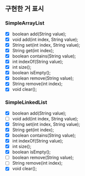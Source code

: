 ## 구현한 거 표시

### SimpleArrayList

- [x] boolean add(String value);
- [x] void add(int index, String value);
- [x] String set(int index, String value);
- [x] String get(int index);
- [x] boolean contains(String value);
- [x] int indexOf(String value);
- [x] int size();
- [x] boolean isEmpty();
- [x] boolean remove(String value);
- [x] String remove(int index);
- [x] void clear();

### SimpleLinkedList

- [x] boolean add(String value);
- [ ] void add(int index, String value);
- [x] String set(int index, String value);
- [x] String get(int index);
- [x] boolean contains(String value);
- [x] int indexOf(String value);
- [x] int size();
- [x] boolean isEmpty();
- [ ] boolean remove(String value);
- [ ] String remove(int index);
- [x] void clear();
